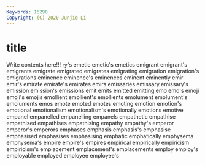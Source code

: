 ```yaml
---
Keywords: 16290
Copyright: (C) 2020 Junjie Li
---
```


# title

Write contents here!!!
ry's 
emetic 
emetic's 
emetics 
emigrant
emigrant's 
emigrants 
emigrate 
emigrated 
emigrates 
emigrating 
emigration 
emigration's 
emigrations 
eminence
eminence's 
eminences 
eminent 
eminently 
emir 
emir's 
emirate 
emirate's 
emirates 
emirs
emissaries 
emissary 
emissary's 
emission 
emission's 
emissions 
emit 
emits 
emitted 
emitting
emo 
emo's 
emoji 
emoji's 
emojis 
emollient 
emollient's 
emollients 
emolument 
emolument's
emoluments 
emos 
emote 
emoted 
emotes 
emoting 
emotion 
emotion's 
emotional 
emotionalism
emotionalism's 
emotionally 
emotions 
emotive 
empanel 
empanelled 
empanelling 
empanels 
empathetic 
empathise
empathised 
empathises 
empathising 
empathy 
empathy's 
emperor 
emperor's 
emperors 
emphases 
emphasis
emphasis's 
emphasise 
emphasised 
emphasises 
emphasising 
emphatic 
emphatically 
emphysema 
emphysema's 
empire
empire's 
empires 
empirical 
empirically 
empiricism 
empiricism's 
emplacement 
emplacement's 
emplacements 
employ
employ's 
employable 
employed 
employee 
employee's 
